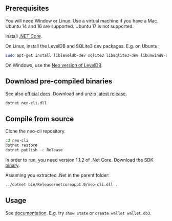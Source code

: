 ## Prerequisites

You will need Window or Linux. Use a virtual machine if you have a Mac. Ubuntu 14 and 16 are supported. Ubuntu 17 is not supported.

Install [.NET Core](https://www.microsoft.com/net/download/core).

On Linux, install the LevelDB and SQLite3 dev packages. E.g. on Ubuntu:

```sh
sudo apt-get install libleveldb-dev sqlite3 libsqlite3-dev libunwind8-dev

```

On Windows, use the [Neo version of LevelDB](https://github.com/neo-project/leveldb).

## Download pre-compiled binaries

See also [official docs](http://docs.neo.org/en-us/node/introduction.html). Download and unzip [latest release](https://github.com/neo-project/neo-cli/releases).

```sh
dotnet neo-cli.dll
```

## Compile from source

Clone the neo-cli repository.

```sh
cd neo-cli
dotnet restore
dotnet publish -c Release
```
In order to run, you need version 1.1.2 of .Net Core. Download the SDK [binary](https://www.microsoft.com/net/download/linux).

Assuming you extracted .Net in the parent folder:

```sh
../dotnet bin/Release/netcoreapp1.0/neo-cli.dll .
```

## Usage

See [documentation](http://docs.neo.org/en-us/node/cli.html). E.g. try `show state` or `create wallet wallet.db3`.
